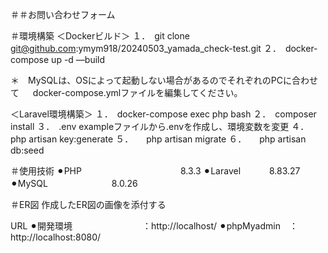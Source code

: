 ＃＃お問い合わせフォーム

＃環境構築
＜Dockerビルド＞
１．　git clone 　git@github.com:ymym918/20240503_yamada_check-test.git
２．　docker-compose up -d —build

＊　MySQLは、OSによって起動しない場合があるのでそれぞれのPCに合わせて
　 docker-compose.ymlファイルを編集してください。

＜Laravel環境構築＞
１．　docker-compose exec php bash
２．　composer install
３．　.env exampleファイルから.envを作成し、環境変数を変更
４．　　php artisan key:generate
５．　　php artisan migrate
６．　　php artisan  db:seed

＃使用技術
⚫︎PHP 　　　　　　　　　　　8.3.3
⚫︎Laravel 　　　8.83.27
⚫︎MySQL 　　　　　　　8.0.26

＃ER図
作成したER図の画像を添付する

URL
⚫︎開発環境　　　　　　　　：http://localhost/
⚫︎phpMyadmin　：http://localhost:8080/
